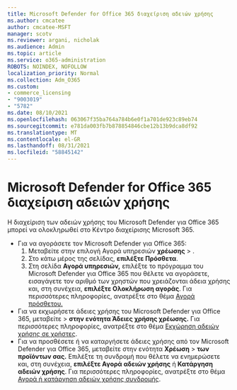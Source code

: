 ```yaml
---
title: Microsoft Defender for Office 365 διαχείριση αδειών χρήσης
ms.author: cmcatee
author: cmcatee-MSFT
manager: scotv
ms.reviewer: argani, nicholak
ms.audience: Admin
ms.topic: article
ms.service: o365-administration
ROBOTS: NOINDEX, NOFOLLOW
localization_priority: Normal
ms.collection: Adm_O365
ms.custom:
- commerce_licensing
- "9003019"
- "5782"
ms.date: 08/10/2021
ms.openlocfilehash: 063067f35ba764a784b6e0f1a701de923c89eb74
ms.sourcegitcommit: e781da003fb7b878854846cbe12b13b9dca8df92
ms.translationtype: MT
ms.contentlocale: el-GR
ms.lasthandoff: 08/31/2021
ms.locfileid: "58845142"
---
```

# <a name="microsoft-defender-for-office-365-license-management"></a>Microsoft Defender for Office 365 διαχείριση αδειών χρήσης

Η διαχείριση των αδειών χρήσης του Microsoft Defender για Office 365 μπορεί να ολοκληρωθεί στο Κέντρο διαχείρισης Microsoft 365.

- Για να αγοράσετε τον Microsoft Defender για Office 365:
    1. Μεταβείτε στην επιλογή Αγορά υπηρεσιών **χρέωσης**  >  [](https://go.microsoft.com/fwlink/p/?linkid=868433).
    2. Στο κάτω μέρος της σελίδας, **επιλέξτε Πρόσθετα**.
    3. Στη σελίδα **Αγορά υπηρεσιών,** επιλέξτε το πρόγραμμα του Microsoft Defender για Office 365 που θέλετε να αγοράσετε, εισαγάγετε τον αριθμό των χρηστών που χρειάζονται άδεια χρήσης και, στη συνέχεια, **επιλέξτε Ολοκλήρωση αγοράς**. Για περισσότερες πληροφορίες, ανατρέξτε στο θέμα [Αγορά πρόσθετου.](https://docs.microsoft.com/microsoft-365/commerce/buy-or-edit-an-add-on)
- Για να εκχωρήσετε άδειες χρήσης του Microsoft Defender για Office 365, μεταβείτε  >  **στην ενότητα Άδειες χρήσης χρέωσης.** Για περισσότερες πληροφορίες, ανατρέξτε στο θέμα [Εκχώρηση αδειών χρήσης σε χρήστες](https://docs.microsoft.com/microsoft-365/admin/manage/assign-licenses-to-users).
- Για να προσθέσετε ή να καταργήσετε άδειες χρήσης από τον Microsoft Defender για Office 365, μεταβείτε στην ενότητα **Χρέωση**  >  **των προϊόντων σας.** Επιλέξτε τη συνδρομή που θέλετε να ενημερώσετε και, στη συνέχεια, **επιλέξτε Αγορά αδειών χρήσης** ή **Κατάργηση αδειών χρήσης**. Για περισσότερες πληροφορίες, ανατρέξτε στο θέμα [Αγορά ή κατάργηση αδειών χρήσης συνδρομής](https://docs.microsoft.com/microsoft-365/commerce/licenses/buy-licenses).